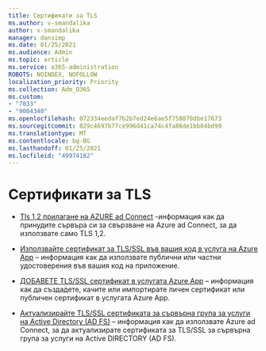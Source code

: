 ```yaml
---
title: Сертификати за TLS
ms.author: v-smandalika
author: v-smandalika
manager: dansimp
ms.date: 01/25/2021
ms.audience: Admin
ms.topic: article
ms.service: o365-administration
ROBOTS: NOINDEX, NOFOLLOW
localization_priority: Priority
ms.collection: Adm_O365
ms.custom:
- "7833"
- "9004340"
ms.openlocfilehash: 072334eedaf7b2b7ed24e6ae5f758870dbe17673
ms.sourcegitcommit: 029c4697b77ce996d41ca74c4fa86de1bb84bd99
ms.translationtype: MT
ms.contentlocale: bg-BG
ms.lasthandoff: 01/25/2021
ms.locfileid: "49974182"
---
```

# <a name="tls-certificates"></a>Сертификати за TLS

- [Tls 1,2 прилагане на AZURE ad Connect](https://docs.microsoft.com/azure/active-directory/hybrid/reference-connect-tls-enforcement)  -информация как да принудите сървъра си за свързване на Azure ad Connect, за да използвате само TLS 1,2.

- [Използвайте сертификат за TLS/SSL във вашия код в услуга на Azure App](https://docs.microsoft.com/azure/app-service/configure-ssl-certificate-in-code)  – информация как да използвате публични или частни удостоверения във вашия код на приложение.

- [ДОБАВЕТЕ TLS/SSL сертификат в услугата Azure App](https://docs.microsoft.com/azure/app-service/configure-ssl-certificate)  – информация как да създадете, качите или импортирате личен сертификат или публичен сертификат в услугата Azure App.

- [Актуализирайте TLS/SSL сертификата за сървърна група за услуги на Active Directory (AD FS)](https://docs.microsoft.com/azure/active-directory/hybrid/how-to-connect-fed-ssl-update)  – информация как да използвате Azure ad Connect, за да актуализирате сертификата за TLS/SSL за сървърна група за услуги на Active DIRECTORY (AD FS).

